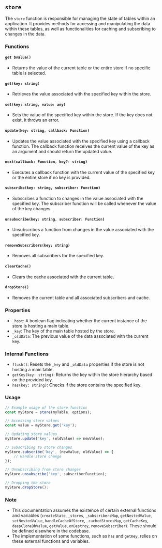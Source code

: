 ## `store`

The `store` function is responsible for managing the state of tables within an application. It provides methods for accessing and manipulating the data within these tables, as well as functionalities for caching and subscribing to changes in the data.

### Functions

#### `get $value()`

- Returns the value of the current table or the entire store if no specific table is selected.

#### `get(key: string)`

- Retrieves the value associated with the specified key within the store.

#### `set(key: string, value: any)`

- Sets the value of the specified key within the store. If the key does not exist, it throws an error.

#### `update(key: string, callback: Function)`

- Updates the value associated with the specified key using a callback function. The callback function receives the current value of the key as an argument and should return the updated value.

#### `next(callback: Function, key?: string)`

- Executes a callback function with the current value of the specified key or the entire store if no key is provided.

#### `subscribe(key: string, subscriber: Function)`

- Subscribes a function to changes in the value associated with the specified key. The subscriber function will be called whenever the value of the key changes.

#### `unsubscribe(key: string, subscriber: Function)`

- Unsubscribes a function from changes in the value associated with the specified key.

#### `removeSubscribers(key: string)`

- Removes all subscribers for the specified key.

#### `clearCache()`

- Clears the cache associated with the current table.

#### `dropStore()`

- Removes the current table and all associated subscribers and cache.

### Properties

- `_host`: A boolean flag indicating whether the current instance of the store is hosting a main table.
- `_key`: The key of the main table hosted by the store.
- `_oldData`: The previous value of the data associated with the current key.

### Internal Functions

- `flush()`: Resets the `_key` and `_oldData` properties if the store is not hosting a main table.
- `getKey(key: string)`: Returns the key within the store hierarchy based on the provided key.
- `has(key: string)`: Checks if the store contains the specified key.

### Usage

```typescript
// Example usage of the store function
const myStore = store(myTable, options);

// Accessing store values
const value = myStore.get('key');

// Updating store values
myStore.update('key', (oldValue) => newValue);

// Subscribing to store changes
myStore.subscribe('key', (newValue, oldValue) => {
    // Handle store change
});

// Unsubscribing from store changes
myStore.unsubscribe('key', subscriberFunction);

// Dropping the store
myStore.dropStore();
```

### Note

- This documentation assumes the existence of certain external functions and variables (`createState`, `_stores`, `_subscribersMap`, `getNestedValue`, `setNestedValue`, `handleCacheOfStore`, `_cachedStoresMap`, `getCacheKey`, `deepCloneDbValue`, `getValue`, `onDestroy`, `removeSubscriber`). These should be defined elsewhere in the codebase.
- The implementation of some functions, such as `has` and `getKey`, relies on these external functions and variables.

